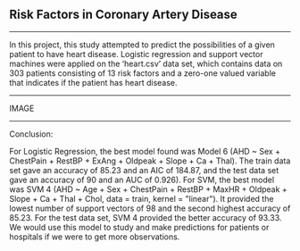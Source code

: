 ## Risk Factors in Coronary Artery Disease

---

In this project, this study attempted to predict the possibilities of a given patient to have heart disease. Logistic regression and support vector machines were applied on the ‘heart.csv’ data set, which contains data on 303 patients consisting of 13 risk factors and a zero-one valued variable that indicates if the patient has heart disease.  

---

IMAGE

---

Conclusion:

For Logistic Regression, the best model found was Model 6 (AHD ~ Sex + ChestPain + RestBP + ExAng + Oldpeak + Slope + Ca + Thal). The train data set gave an accuracy of 85.23 and an AIC of 184.87, and the test data set gave an accuracy of 90 and an AUC of 0.926). For SVM, the best model was SVM 4 (AHD ~ Age + Sex + ChestPain +  RestBP + MaxHR + Oldpeak + Slope + Ca + Thal + Chol, data = train, kernel = "linear"). It provided the lowest number of support vectors of 98 and the second highest accuracy of 85.23. For the test data set, SVM 4 provided the better accuracy of 93.33. We would use this model to study and make predictions for patients or hospitals if we were to get more observations. 
